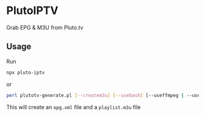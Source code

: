 # PlutoIPTV

Grab EPG & M3U from Pluto.tv


## Usage

Run

```bash
npx pluto-iptv
```

or

```bash
perl plutotv-generate.pl [--createm3u] [--usebash] [--useffmpeg | --usestreamlink]
```

This will create an `epg.xml` file and a `playlist.m3u` file
